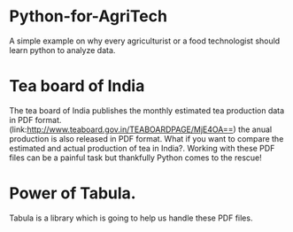 # Python-for-AgriTech
A simple example on why every agriculturist or a food technologist should learn python to analyze data.

# Tea board of India 
The tea board of India publishes the monthly estimated tea production data in PDF format. (link:http://www.teaboard.gov.in/TEABOARDPAGE/MjE4OA==)
the anual production is also released in PDF format. What if you want to compare the estimated and actual production of tea in India?. 
Working with these PDF files can be a painful task but thankfully Python comes to the rescue!

# Power of Tabula.
Tabula is a library which is going to help us handle these PDF files.
